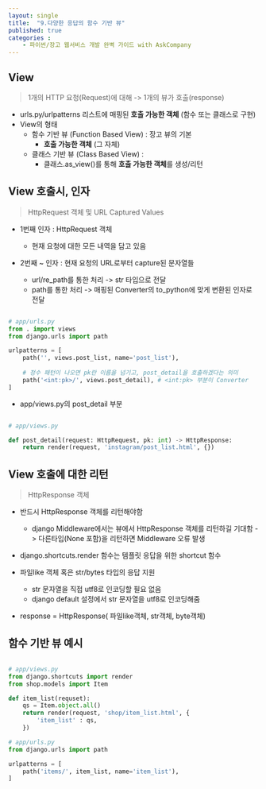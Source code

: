 ```yaml
---
layout: single
title:  "9.다양한 응답의 함수 기반 뷰"
published: true
categories : 
    - 파이썬/장고 웹서비스 개발 완벽 가이드 with AskCompany
---
```


## View
> 1개의 HTTP 요청(Request)에 대해 -> 1개의 뷰가 호출(response)

- urls.py/urlpatterns 리스트에 매핑된 **호출 가능한 객체** (함수 또는 클래스로 구현)
- View의 형태
    - 함수 기반 뷰 (Function Based View) : 장고 뷰의 기본
        - **호출 가능한 객체** (그 자체)
    - 클래스 기반 뷰 (Class Based View) :
        - 클래스.as_view()를 통해 **호출 가능한 객체**를 생성/리턴


## View 호출시, 인자
> HttpRequest 객체 및 URL Captured Values

- 1번째 인자 : HttpRequest 객체
    - 현재 요청에 대한 모든 내역을 담고 있음

- 2번째 ~ 인자 : 현재 요청의 URL로부터 capture된 문자열들
    - url/re_path를 통한 처리 -> str 타입으로 전달
    - path를 통한 처리 -> 매핑된 Converter의 to_python에 맞게 변환된 인자로 전달

``` python

# app/urls.py
from . import views
from django.urls import path

urlpatterns = [
    path('', views.post_list, name='post_list'),
    
    # 정수 패턴이 나오면 pk란 이름을 넘기고, post_detail을 호출하겠다는 의미
    path('<int:pk>/', views.post_detail), # <int:pk> 부분이 Converter
]

```

- app/views.py의 post_detail 부분

``` python

# app/views.py

def post_detail(request: HttpRequest, pk: int) -> HttpResponse:
    return render(request, 'instagram/post_list.html', {})

```
 
## View 호출에 대한 리턴
> HttpResponse 객체

- 반드시 HttpResponse 객체를 리턴해야함
    - django Middleware에서는 뷰에서 HttpResponse 객체를 리턴하길 기대함 -> 다른타입(None 포함)을 리턴하면 Middleware 오류 발생

- django.shortcuts.render 함수는 템플릿 응답을 위한 shortcut 함수

- 파일like 객체 혹은 str/bytes 타입의 응답 지원
    - str 문자열을 직접 utf8로 인코딩할 필요 없음
    - django default 설정에서 str 문자열을 utf8로 인코딩해줌

- response = HttpResponse( 파일like객체, str객체, byte객체)


## 함수 기반 뷰 예시

``` python

# app/views.py
from django.shortcuts import render
from shop.models import Item

def item_list(requset):
    qs = Item.object.all()
    return render(request, 'shop/item_list.html', {
        'item_list' : qs,
    })

# app/urls.py
from django.urls import path

urlpatterns = [
    path('items/', item_list, name='item_list'),
]

```


